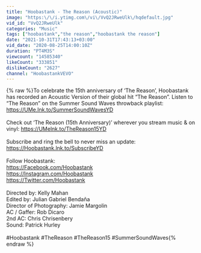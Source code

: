 ```yaml
---
title: "Hoobastank - The Reason (Acoustic)"
image: "https:\/\/i.ytimg.com\/vi\/VvQ2JRweUlk\/hqdefault.jpg"
vid_id: "VvQ2JRweUlk"
categories: "Music"
tags: ["hoobastank","the reason","hoobastank the reason"]
date: "2021-10-31T17:43:13+03:00"
vid_date: "2020-08-25T14:00:10Z"
duration: "PT4M3S"
viewcount: "14585340"
likeCount: "333851"
dislikeCount: "2627"
channel: "HoobastankVEVO"
---
```

{% raw %}To celebrate the 15th anniversary of ‘The Reason’, Hoobastank has recorded an Acoustic Version of their global hit “The Reason”.  Listen to “The Reason” on the Summer Sound Waves throwback playlist: <a rel="nofollow" target="blank" href="https://UMe.lnk.to/SummerSoundWavesYD">https://UMe.lnk.to/SummerSoundWavesYD</a><br /> <br />Check out ‘The Reason (15th Anniversary)’ wherever you stream music &amp; on vinyl: <a rel="nofollow" target="blank" href="https://UMelnk.to/TheReason15YD">https://UMelnk.to/TheReason15YD</a><br /> <br />Subscribe and ring the bell to never miss an update: <a rel="nofollow" target="blank" href="https://Hoobastank.lnk.to/SubscribeYD">https://Hoobastank.lnk.to/SubscribeYD</a><br /><br />Follow Hoobastank:<br /><a rel="nofollow" target="blank" href="https://Facebook.com/Hoobastank">https://Facebook.com/Hoobastank</a><br /><a rel="nofollow" target="blank" href="https://Instagram.com/Hoobastank">https://Instagram.com/Hoobastank</a><br /><a rel="nofollow" target="blank" href="https://Twitter.com/Hoobastank">https://Twitter.com/Hoobastank</a><br /> <br />Directed by: Kelly Mahan<br />Edited by: Julian Gabriel Bendaña<br />Director of Photography: Jamie Margolin<br />AC / Gaffer: Rob Dicaro<br />2nd AC: Chris Chrisenbery<br />Sound: Patrick Hurley<br /><br />#Hoobastank #TheReason #TheReason15 #SummerSoundWaves{% endraw %}
